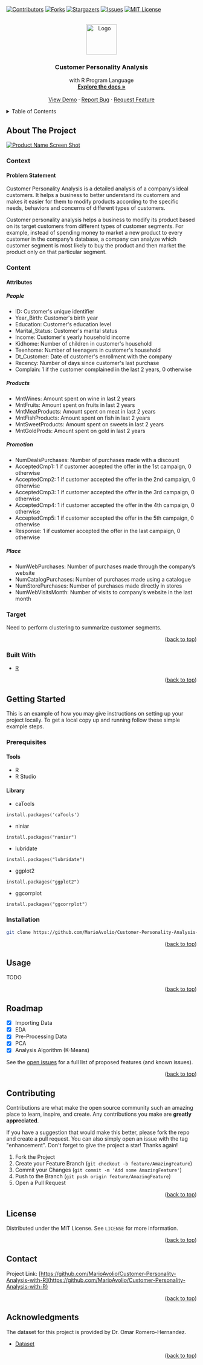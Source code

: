 <div id="top"></div>
<div id="top"></div>
<!--
*** Thanks for checking out the Best-README-Template. If you have a suggestion
*** that would make this better, please fork the repo and create a pull request
*** or simply open an issue with the tag "enhancement".
*** Don't forget to give the project a star!
*** Thanks again! Now go create something AMAZING! :D
-->



<!-- PROJECT SHIELDS -->
<!--
*** I'm using markdown "reference style" links for readability.
*** Reference links are enclosed in brackets [ ] instead of parentheses ( ).
*** See the bottom of this document for the declaration of the reference variables
*** for contributors-url, forks-url, etc. This is an optional, concise syntax you may use.
*** https://www.markdownguide.org/basic-syntax/#reference-style-links
-->
[![Contributors][contributors-shield]][contributors-url]
[![Forks][forks-shield]][forks-url]
[![Stargazers][stars-shield]][stars-url]
[![Issues][issues-shield]][issues-url]
[![MIT License][license-shield]][license-url]



<!-- PROJECT LOGO -->
<br />
<div align="center">
  <a href="https://github.com/MarioAvolio/Customer-Personality-Analysis-with-R">
    <img src="images/logo.png" alt="Logo" width="80" height="80">
  </a>

<h3 align="center">Customer Personality Analysis</h3>

  <p align="center">
    with R Program Language
    <br />
    <a href="https://github.com/MarioAvolio/Customer-Personality-Analysis-with-R"><strong>Explore the docs »</strong></a>
    <br />
    <br />
    <a href="https://github.com/MarioAvolio/Customer-Personality-Analysis-with-R">View Demo</a>
    ·
    <a href="https://github.com/MarioAvolio/Customer-Personality-Analysis-with-R/issues">Report Bug</a>
    ·
    <a href="https://github.com/MarioAvolio/Customer-Personality-Analysis-with-R/issues">Request Feature</a>
  </p>
</div>



<!-- TABLE OF CONTENTS -->
<details>
  <summary>Table of Contents</summary>
  <ol>
    <li>
      <a href="#about-the-project">About The Project</a>
      <ul>
        <li><a href="#built-with">Built With</a></li>
      </ul>
    </li>
    <li>
      <a href="#getting-started">Getting Started</a>
      <ul>
        <li><a href="#prerequisites">Prerequisites</a></li>
        <li><a href="#installation">Installation</a></li>
      </ul>
    </li>
    <li><a href="#usage">Usage</a></li>
    <li><a href="#roadmap">Roadmap</a></li>
    <li><a href="#contributing">Contributing</a></li>
    <li><a href="#license">License</a></li>
    <li><a href="#contact">Contact</a></li>
    <li><a href="#acknowledgments">Acknowledgments</a></li>
  </ol>
</details>



<!-- ABOUT THE PROJECT -->
## About The Project

[![Product Name Screen Shot][product-screenshot]](https://www.kaggle.com/imakash3011/customer-personality-analysis)

### Context
#### Problem Statement
Customer Personality Analysis is a detailed analysis of a company’s ideal customers. It helps a business to better understand its customers and makes it easier for them to modify products according to the specific needs, behaviors and concerns of different types of customers.

Customer personality analysis helps a business to modify its product based on its target customers from different types of customer segments. For example, instead of spending money to market a new product to every customer in the company’s database, a company can analyze which customer segment is most likely to buy the product and then market the product only on that particular segment.
### Content
#### Attributes
##### People

- ID: Customer's unique identifier
- Year_Birth: Customer's birth year
- Education: Customer's education level
- Marital_Status: Customer's marital status
- Income: Customer's yearly household income
- Kidhome: Number of children in customer's household
- Teenhome: Number of teenagers in customer's household
- Dt_Customer: Date of customer's enrollment with the company
- Recency: Number of days since customer's last purchase
- Complain: 1 if the customer complained in the last 2 years, 0 otherwise

##### Products
- MntWines: Amount spent on wine in last 2 years
- MntFruits: Amount spent on fruits in last 2 years
- MntMeatProducts: Amount spent on meat in last 2 years
- MntFishProducts: Amount spent on fish in last 2 years
- MntSweetProducts: Amount spent on sweets in last 2 years
- MntGoldProds: Amount spent on gold in last 2 years

##### Promotion
- NumDealsPurchases: Number of purchases made with a discount
- AcceptedCmp1: 1 if customer accepted the offer in the 1st campaign, 0 otherwise
- AcceptedCmp2: 1 if customer accepted the offer in the 2nd campaign, 0 otherwise
- AcceptedCmp3: 1 if customer accepted the offer in the 3rd campaign, 0 otherwise
- AcceptedCmp4: 1 if customer accepted the offer in the 4th campaign, 0 otherwise
- AcceptedCmp5: 1 if customer accepted the offer in the 5th campaign, 0 otherwise
 - Response: 1 if customer accepted the offer in the last campaign, 0 otherwise
##### Place
- NumWebPurchases: Number of purchases made through the company’s website
- NumCatalogPurchases: Number of purchases made using a catalogue
- NumStorePurchases: Number of purchases made directly in stores
- NumWebVisitsMonth: Number of visits to company’s website in the last month

### Target
Need to perform clustering to summarize customer segments.



<p align="right">(<a href="#top">back to top</a>)</p>


### Built With

* [R](https://www.r-project.org/)
<p align="right">(<a href="#top">back to top</a>)</p>



<!-- GETTING STARTED -->
## Getting Started

This is an example of how you may give instructions on setting up your project locally.
To get a local copy up and running follow these simple example steps.

### Prerequisites
#### Tools
- R
- R Studio

#### Library
- caTools
```
install.packages('caTools')
```
- niniar
```
install.packages("naniar")
```
- lubridate
```
install.packages("lubridate")
```
- ggplot2
```
install.packages("ggplot2")
```
- ggcorrplot
```
install.packages("ggcorrplot")
```


### Installation
```sh
git clone https://github.com/MarioAvolio/Customer-Personality-Analysis-with-R.git
```
<p align="right">(<a href="#top">back to top</a>)</p>



<!-- USAGE EXAMPLES -->
## Usage
TODO

<p align="right">(<a href="#top">back to top</a>)</p>



<!-- ROADMAP -->
## Roadmap

- [X] Importing Data 
- [X] EDA 
- [X] Pre-Processing Data 
- [X] PCA 
- [X] Analysis Algorithm (K-Means)

See the [open issues](https://github.com/MarioAvolio/Customer-Personality-Analysis-with-R/issues) for a full list of proposed features (and known issues).

<p align="right">(<a href="#top">back to top</a>)</p>



<!-- CONTRIBUTING -->
## Contributing

Contributions are what make the open source community such an amazing place to learn, inspire, and create. Any contributions you make are **greatly appreciated**.

If you have a suggestion that would make this better, please fork the repo and create a pull request. You can also simply open an issue with the tag "enhancement".
Don't forget to give the project a star! Thanks again!

1. Fork the Project
2. Create your Feature Branch (`git checkout -b feature/AmazingFeature`)
3. Commit your Changes (`git commit -m 'Add some AmazingFeature'`)
4. Push to the Branch (`git push origin feature/AmazingFeature`)
5. Open a Pull Request

<p align="right">(<a href="#top">back to top</a>)</p>



<!-- LICENSE -->
## License

Distributed under the MIT License. See `LICENSE` for more information.

<p align="right">(<a href="#top">back to top</a>)</p>



<!-- CONTACT -->
## Contact

Project Link: [https://github.com/MarioAvolio/Customer-Personality-Analysis-with-R](https://github.com/MarioAvolio/Customer-Personality-Analysis-with-R)

<p align="right">(<a href="#top">back to top</a>)</p>



<!-- ACKNOWLEDGMENTS -->
## Acknowledgments
The dataset for this project is provided by Dr. Omar Romero-Hernandez. 
* [Dataset](https://www.kaggle.com/imakash3011/customer-personality-analysis)

<p align="right">(<a href="#top">back to top</a>)</p>



<!-- MARKDOWN LINKS & IMAGES -->
<!-- https://www.markdownguide.org/basic-syntax/#reference-style-links -->
[contributors-shield]: https://img.shields.io/github/contributors/MarioAvolio/Customer-Personality-Analysis-with-R.svg?style=for-the-badge
[contributors-url]: https://github.com/MarioAvolio/Customer-Personality-Analysis-with-R/graphs/contributors
[forks-shield]: https://img.shields.io/github/forks/MarioAvolio/Customer-Personality-Analysis-with-R.svg?style=for-the-badge
[forks-url]: https://github.com/MarioAvolio/Customer-Personality-Analysis-with-R/network/members
[stars-shield]: https://img.shields.io/github/stars/MarioAvolio/Customer-Personality-Analysis-with-R.svg?style=for-the-badge
[stars-url]: https://github.com/MarioAvolio/Customer-Personality-Analysis-with-R/stargazers
[issues-shield]: https://img.shields.io/github/issues/MarioAvolio/Customer-Personality-Analysis-with-R.svg?style=for-the-badge
[issues-url]: https://github.com/MarioAvolio/Customer-Personality-Analysis-with-R/issues
[license-shield]: https://img.shields.io/github/license/MarioAvolio/Customer-Personality-Analysis-with-R.svg?style=for-the-badge
[license-url]: https://github.com/MarioAvolio/Customer-Personality-Analysis-with-R/blob/master/LICENSE
[product-screenshot]: images/screenshot.png
